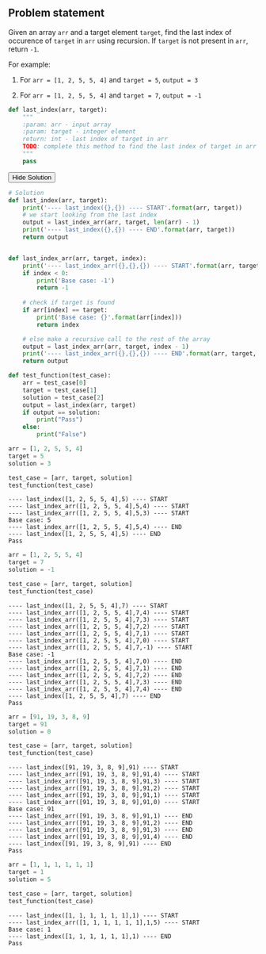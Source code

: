 
## Problem statement

Given an array `arr` and a target element `target`, find the last index of occurence of `target` in `arr` using recursion. If `target` is not present in `arr`, return `-1`.

For example:

1. For `arr = [1, 2, 5, 5, 4]` and `target = 5`, `output = 3`

2. For `arr = [1, 2, 5, 5, 4]` and `target = 7`, `output = -1`


```python
def last_index(arr, target):
    """
    :param: arr - input array
    :param: target - integer element
    return: int - last index of target in arr
    TODO: complete this method to find the last index of target in arr
    """
    pass
```

<span class="graffiti-highlight graffiti-id_vwcsmcw-id_flmfhqn"><i></i><button>Hide Solution</button></span>


```python
# Solution
def last_index(arr, target):
    print('---- last_index({},{}) ---- START'.format(arr, target))
    # we start looking from the last index
    output = last_index_arr(arr, target, len(arr) - 1)
    print('---- last_index({},{}) ---- END'.format(arr, target))
    return output


def last_index_arr(arr, target, index):
    print('---- last_index_arr({},{},{}) ---- START'.format(arr, target, index))
    if index < 0:
        print('Base case: -1')
        return -1
    
    # check if target is found
    if arr[index] == target:
        print('Base case: {}'.format(arr[index]))
        return index

    # else make a recursive call to the rest of the array
    output = last_index_arr(arr, target, index - 1)
    print('---- last_index_arr({},{},{}) ---- END'.format(arr, target, index))
    return output
```


```python
def test_function(test_case):
    arr = test_case[0]
    target = test_case[1]
    solution = test_case[2]
    output = last_index(arr, target)
    if output == solution:
        print("Pass")
    else:
        print("False")
```


```python
arr = [1, 2, 5, 5, 4]
target = 5
solution = 3

test_case = [arr, target, solution]
test_function(test_case)
```

    ---- last_index([1, 2, 5, 5, 4],5) ---- START
    ---- last_index_arr([1, 2, 5, 5, 4],5,4) ---- START
    ---- last_index_arr([1, 2, 5, 5, 4],5,3) ---- START
    Base case: 5
    ---- last_index_arr([1, 2, 5, 5, 4],5,4) ---- END
    ---- last_index([1, 2, 5, 5, 4],5) ---- END
    Pass



```python
arr = [1, 2, 5, 5, 4]
target = 7
solution = -1

test_case = [arr, target, solution]
test_function(test_case)
```

    ---- last_index([1, 2, 5, 5, 4],7) ---- START
    ---- last_index_arr([1, 2, 5, 5, 4],7,4) ---- START
    ---- last_index_arr([1, 2, 5, 5, 4],7,3) ---- START
    ---- last_index_arr([1, 2, 5, 5, 4],7,2) ---- START
    ---- last_index_arr([1, 2, 5, 5, 4],7,1) ---- START
    ---- last_index_arr([1, 2, 5, 5, 4],7,0) ---- START
    ---- last_index_arr([1, 2, 5, 5, 4],7,-1) ---- START
    Base case: -1
    ---- last_index_arr([1, 2, 5, 5, 4],7,0) ---- END
    ---- last_index_arr([1, 2, 5, 5, 4],7,1) ---- END
    ---- last_index_arr([1, 2, 5, 5, 4],7,2) ---- END
    ---- last_index_arr([1, 2, 5, 5, 4],7,3) ---- END
    ---- last_index_arr([1, 2, 5, 5, 4],7,4) ---- END
    ---- last_index([1, 2, 5, 5, 4],7) ---- END
    Pass



```python
arr = [91, 19, 3, 8, 9]
target = 91
solution = 0

test_case = [arr, target, solution]
test_function(test_case)
```

    ---- last_index([91, 19, 3, 8, 9],91) ---- START
    ---- last_index_arr([91, 19, 3, 8, 9],91,4) ---- START
    ---- last_index_arr([91, 19, 3, 8, 9],91,3) ---- START
    ---- last_index_arr([91, 19, 3, 8, 9],91,2) ---- START
    ---- last_index_arr([91, 19, 3, 8, 9],91,1) ---- START
    ---- last_index_arr([91, 19, 3, 8, 9],91,0) ---- START
    Base case: 91
    ---- last_index_arr([91, 19, 3, 8, 9],91,1) ---- END
    ---- last_index_arr([91, 19, 3, 8, 9],91,2) ---- END
    ---- last_index_arr([91, 19, 3, 8, 9],91,3) ---- END
    ---- last_index_arr([91, 19, 3, 8, 9],91,4) ---- END
    ---- last_index([91, 19, 3, 8, 9],91) ---- END
    Pass



```python
arr = [1, 1, 1, 1, 1, 1]
target = 1
solution = 5

test_case = [arr, target, solution]
test_function(test_case)
```

    ---- last_index([1, 1, 1, 1, 1, 1],1) ---- START
    ---- last_index_arr([1, 1, 1, 1, 1, 1],1,5) ---- START
    Base case: 1
    ---- last_index([1, 1, 1, 1, 1, 1],1) ---- END
    Pass



```python

```
